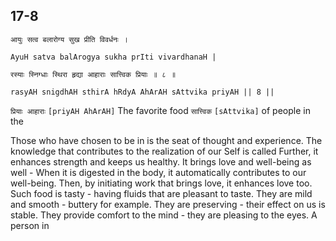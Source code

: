 ## 17-8


```shloka-sa
आयुः सत्व बलारोग्य सुख प्रीति विवर्धनः ।
```
```shloka-sa-hk
AyuH satva balArogya sukha prIti vivardhanaH |
```
```shloka-sa
रस्याः स्निग्धाः स्थिरा हृद्या आहाराः सात्त्विक प्रियाः ॥ ८ ॥
```
```shloka-sa-hk
rasyAH snigdhAH sthirA hRdyA AhArAH sAttvika priyAH || 8 ||
```

`प्रियाः आहाराः` `[priyAH AhArAH]` The favorite food `सात्त्विक` `[sAttvika]` of people in the



Those who have chosen to be in 
 is the seat of thought and experience. The knowledge that contributes to the realization of our Self is called 
Further, it enhances strength and keeps us healthy. It brings love and well-being as well - When it is digested in the body, it automatically contributes to our well-being. Then, by initiating work that brings love, it enhances love too. 
Such food is tasty - having fluids that are pleasant to taste. They are mild and smooth - buttery for example. They are preserving - their effect on us is stable. They provide comfort to the mind - they are pleasing to the eyes. A person in 

